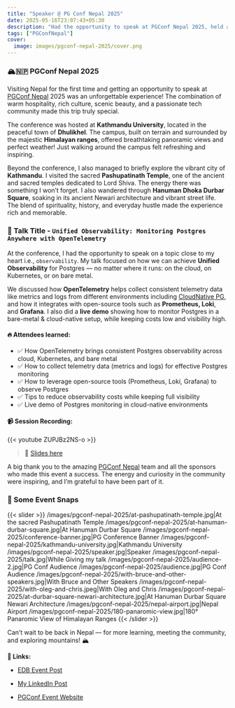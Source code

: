 ```yaml
---
title: "Speaker @ PG Conf Nepal 2025"
date: 2025-05-16T23:07:43+05:30
description: "Had the opportunity to speak at PGConf Nepal 2025, held at Kathmandu University, where I shared insights on Unified Observability using OpenTelemetry."
tags: ["PGConfNepal"]
cover:
  image: images/pgconf-nepal-2025/cover.png
---
```


### 🏔️🇳🇵 **PGConf Nepal 2025**

Visiting Nepal for the first time and getting an opportunity to speak at <a href="https://pgconf.org.np/" target="_blank">PGConf Nepal</a> 2025 was an unforgettable experience! The combination of warm hospitality, rich culture, scenic beauty, and a passionate tech community made this trip truly special.

The conference was hosted at **Kathmandu University**, located in the peaceful town of **Dhulikhel**. The campus, built on terrain and surrounded by the majestic **Himalayan ranges**, offered breathtaking panoramic views and perfect weather! Just walking around the campus felt refreshing and inspiring.

Beyond the conference, I also managed to briefly explore the vibrant city of **Kathmandu**. I visited the sacred **Pashupatinath Temple**, one of the ancient and sacred temples dedicated to Lord Shiva. The energy there was something I won’t forget. I also wandered through **Hanuman Dhoka Durbar Square**, soaking in its ancient Newari architecture and vibrant street life. The blend of spirituality, history, and everyday hustle made the experience rich and memorable.

### 🎤 Talk Title - `Unified Observability: Monitoring Postgres Anywhere with OpenTelemetry`

At the conference, I had the opportunity to speak on a topic close to my heart i.e., `observability`. My talk focused on how we can achieve **Unified Observability** for Postgres — no matter where it runs: on the cloud, on Kubernetes, or on bare metal.

We discussed how **OpenTelemetry** helps collect consistent telemetry data like metrics and logs from different environments including <a href="https://cloudnative-pg.io/" target="_blank">CloudNative PG</a>, and how it integrates with open-source tools such as **Prometheus, Loki**, and **Grafana**. I also did a **live demo** showing how to monitor Postgres in a bare-metal & cloud-native setup, while keeping costs low and visibility high.

#### 🔥 Attendees learned:

- ✅ How OpenTelemetry brings consistent Postgres observability across cloud, Kubernetes, and bare metal
- ✅ How to collect telemetry data (metrics and logs) for effective Postgres monitoring
- ✅ How to leverage open-source tools (Prometheus, Loki, Grafana) to observe Postgres
- ✅ Tips to reduce observability costs while keeping full visibility
- ✅ Live demo of Postgres monitoring in cloud-native environments

#### 📹 Session Recording:

{{< youtube ZUPJBz2NS-o >}}

> 🔗 <a href="https://curiousone.in/slides/PGConf-Nepal-2025-Unified-Observability-Monitoring-Postgres-Anywhere-with-OpenTelemetry.pdf" target="_blank"> Slides here</a>

A big thank you to the amazing <a href="https://pgconf.org.np/" target="_blank">PGConf Nepal</a> team and all the sponsors who made this event a success. The energy and curiosity in the community were inspiring, and I’m grateful to have been part of it.

### 📸 Some Event Snaps

{{< slider >}}
/images/pgconf-nepal-2025/at-pashupatinath-temple.jpg|At the sacred Pashupatinath Temple
/images/pgconf-nepal-2025/at-hanuman-durbar-square.jpg|At Hanuman Durbar Square
/images/pgconf-nepal-2025/conference-banner.jpg|PG Conference Banner
/images/pgconf-nepal-2025/kathmandu-university.jpg|Kathmandu University
/images/pgconf-nepal-2025/speaker.jpg|Speaker
/images/pgconf-nepal-2025/talk.jpg|While Giving my talk
/images/pgconf-nepal-2025/audience-2.jpg|PG Conf Audience
/images/pgconf-nepal-2025/audience.jpg|PG Conf Audience
/images/pgconf-nepal-2025/with-bruce-and-other-speakers.jpg|With Bruce and Other Speakers
/images/pgconf-nepal-2025/with-oleg-and-chris.jpeg|With Oleg and Chris
/images/pgconf-nepal-2025/at-durbar-square-newari-architecture.jpg|At Hanuman Durbar Square Newari Architecture
/images/pgconf-nepal-2025/nepal-airport.jpg|Nepal Airport
/images/pgconf-nepal-2025/180-panaromic-view.jpg|180° Panaromic View of Himalayan Ranges
{{< /slider >}}

Can’t wait to be back in Nepal — for more learning, meeting the community, and exploring mountains! 🏔️

**🔗 Links:**

- <a href="https://www.enterprisedb.com/event/postgres-conference-nepal" target="_blank">EDB Event Post</a>

- <a href="https://www.linkedin.com/posts/yogeshjain96_pgconfnepal-postgres-opentelemetry-activity-7329540358109921282-l6m3" target="_blank">My LinkedIn Post</a>

- <a href="https://pgconf.org.np/" target="_blank">PGConf Event Website</a>
